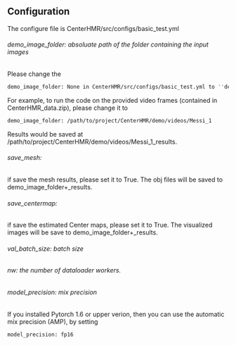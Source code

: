 ## Configuration

The configure file is CenterHMR/src/configs/basic_test.yml

###### demo_image_folder: absoluate path of the folder containing the input images
Please change the 
```bash
demo_image_folder: None in CenterHMR/src/configs/basic_test.yml to ''demo_image_folder: absoluate path to the image folder''
```

For example, to run the code on the provided video frames (contained in CenterHMR_data.zip), please change it to 
```bash
demo_image_folder: /path/to/project/CenterHMR/demo/videos/Messi_1
```
Results would be saved at /path/to/project/CenterHMR/demo/videos/Messi_1_results.

###### save_mesh: 

if save the mesh results, please set it to True. The obj files will be saved to demo_image_folder+\_results.

###### save_centermap: 

if save the estimated Center maps, please set it to True. The visualized images will be save to demo_image_folder+\_results.

###### val_batch_size: batch size 

###### nw: the number of dataloader workers. 

###### model_precision: mix precision

If you installed Pytorch 1.6 or upper verion, then you can use the automatic mix precision (AMP), by setting
```bash
model_precision: fp16
```
